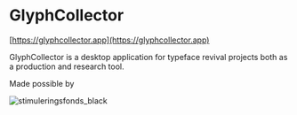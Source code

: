 # GlyphCollector

[https://glyphcollector.app](https://glyphcollector.app)


GlyphCollector is a desktop application for typeface revival projects both as a production and research tool.


Made possible by 


![stimuleringsfonds_black](https://user-images.githubusercontent.com/7548374/76169488-08839680-6179-11ea-9c35-84c10ac4ce34.png)

